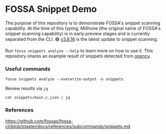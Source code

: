 # FOSSA Snippet Demo

The purpose of this repository is to demonstrate FOSSA's snippet scanning capability. At the time of this typing, Millhone (the original name of FOSSA's snippet scanning capability) is in early preview stages and is currently separated from the CLI. 
🟢 [v3.8.16](https://github.com/fossas/fossa-cli/releases/tag/v3.8.16) is the latest update to snippet scanning.

Run `fossa snippets analyze --help` to learn more on how to use it. This repository shares an example result of snippets detected from [opencv](https://github.com/opencv/opencv/blob/4.x/apps/annotation/opencv_annotation.cpp).

### Useful commands

```
fossa snippets analyze --overwrite-output -o snippets
```

Review results via `jq`
```
cat snippets/main.c.json | jq
```

### References

https://github.com/fossas/fossa-cli/blob/master/docs/references/subcommands/snippets.md
